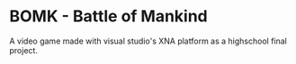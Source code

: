 # BOMK - Battle of Mankind

A video game made with visual studio's XNA platform as a highschool final project.
